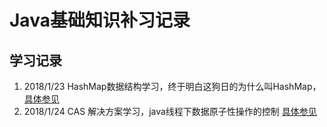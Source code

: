 # Java基础知识补习记录

## 学习记录

1. 2018/1/23 HashMap数据结构学习，终于明白这狗日的为什么叫HashMap，[具体参见](./src/com/base/collection/map/README.md)
2. 2018/1/24 CAS 解决方案学习，java线程下数据原子性操作的控制 [具体参见](./src/com/cas/README.md)